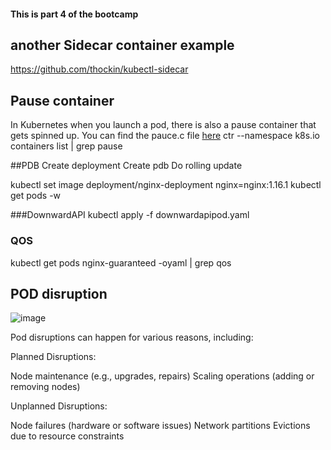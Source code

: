 #### This is part 4 of the bootcamp

## another Sidecar container example 
https://github.com/thockin/kubectl-sidecar

## Pause container 
In Kubernetes when you launch a pod, there is also a pause container that gets spinned up. You can find the pauce.c file [here]()
ctr --namespace k8s.io containers list | grep pause


##PDB
Create deployment
Create pdb
Do rolling update

kubectl set image deployment/nginx-deployment nginx=nginx:1.16.1
kubectl get pods -w

###DownwardAPI
kubectl apply -f downwardapipod.yaml


### QOS 
kubectl get pods nginx-guaranteed -oyaml | grep qos

## POD disruption

![image](https://github.com/user-attachments/assets/2405adcb-0882-466a-aaac-c6ae8245b5ca)

Pod disruptions can happen for various reasons, including:

Planned Disruptions: 

Node maintenance (e.g., upgrades, repairs)
Scaling operations (adding or removing nodes)

Unplanned Disruptions:

Node failures (hardware or software issues)
Network partitions
Evictions due to resource constraints
